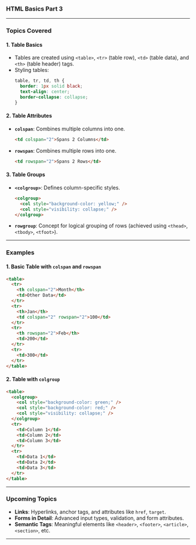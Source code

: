 ### **HTML Basics Part 3**

---

### **Topics Covered**

#### **1. Table Basics**
- Tables are created using `<table>`, `<tr>` (table row), `<td>` (table data), and `<th>` (table header) tags.
- Styling tables:
  ```css
  table, tr, td, th {
    border: 1px solid black;
    text-align: center;
    border-collapse: collapse;
  }
  ```

#### **2. Table Attributes**
- **`colspan`**: Combines multiple columns into one.
  ```html
  <td colspan="2">Spans 2 Columns</td>
  ```

- **`rowspan`**: Combines multiple rows into one.
  ```html
  <td rowspan="2">Spans 2 Rows</td>
  ```

#### **3. Table Groups**
- **`<colgroup>`**: Defines column-specific styles.
  ```html
  <colgroup>
    <col style="background-color: yellow;" />
    <col style="visibility: collapse;" />
  </colgroup>
  ```

- **`rowgroup`**: Concept for logical grouping of rows (achieved using `<thead>`, `<tbody>`, `<tfoot>`).

---

### **Examples**

#### **1. Basic Table with `colspan` and `rowspan`**
```html
<table>
  <tr>
    <th colspan="2">Month</th>
    <td>Other Data</td>
  </tr>
  <tr>
    <th>Jan</th>
    <td colspan="2" rowspan="2">100</td>
  </tr>
  <tr>
    <th rowspan="2">Feb</th>
    <td>200</td>
  </tr>
  <tr>
    <td>300</td>
  </tr>
</table>
```

#### **2. Table with `colgroup`**
```html
<table>
  <colgroup>
    <col style="background-color: green;" />
    <col style="background-color: red;" />
    <col style="visibility: collapse;" />
  </colgroup>
  <tr>
    <td>Column 1</td>
    <td>Column 2</td>
    <td>Column 3</td>
  </tr>
  <tr>
    <td>Data 1</td>
    <td>Data 2</td>
    <td>Data 3</td>
  </tr>
</table>
```

---

### **Upcoming Topics**
- **Links**: Hyperlinks, anchor tags, and attributes like `href`, `target`.
- **Forms in Detail**: Advanced input types, validation, and form attributes.
- **Semantic Tags**: Meaningful elements like `<header>`, `<footer>`, `<article>`, `<section>`, etc.

--- 

